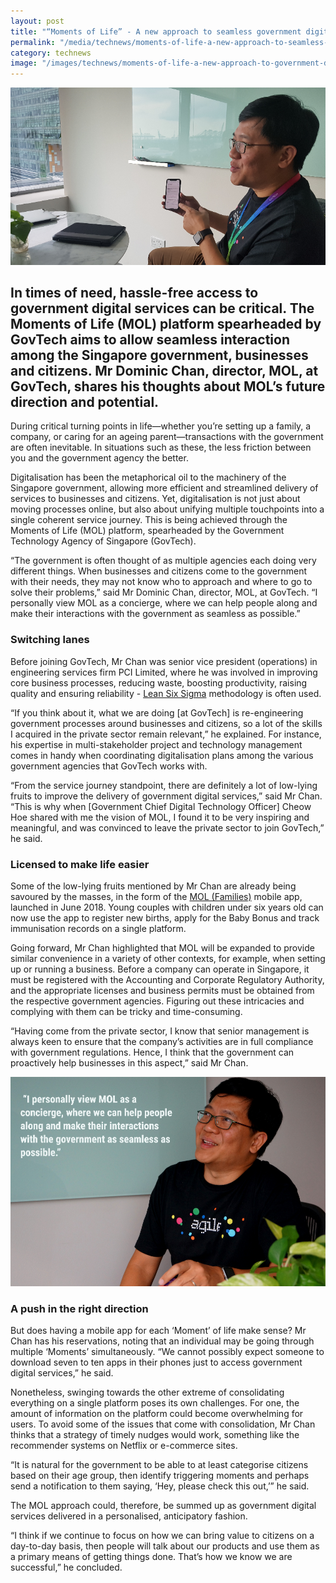```yaml
---
layout: post
title: "“Moments of Life” - A new approach to seamless government digital services"
permalink: "/media/technews/moments-of-life-a-new-approach-to-seamless-government-digital-services"
category: technews
image: "/images/technews/moments-of-life-a-new-approach-to-government-digital-services-part1.png"
---
```

     
![Mr Dominic Chan, director, MOL, at GovTech, shares his thoughts about MOL’s future direction and potential](/images/technews/moments-of-life-a-new-approach-to-government-digital-services-part1.png)

In times of need, hassle-free access to government digital services can be critical. The Moments of Life (MOL) platform spearheaded by GovTech aims to allow seamless interaction among the Singapore government, businesses and citizens. Mr Dominic Chan, director, MOL, at GovTech, shares his thoughts about MOL’s future direction and potential. 
---

During critical turning points in life—whether you’re setting up a family, a company, or caring for an ageing parent—transactions with the government are often inevitable. In situations such as these, the less friction between you and the government agency the better.

Digitalisation has been the metaphorical oil to the machinery of the Singapore government, allowing more efficient and streamlined delivery of services to businesses and citizens. Yet, digitalisation is not just about moving processes online, but also about unifying multiple touchpoints into a single coherent service journey. This is being achieved through the Moments of Life (MOL) platform, spearheaded by the Government Technology Agency of Singapore (GovTech).

“The government is often thought of as multiple agencies each doing very different things. When businesses and citizens come to the government with their needs, they may not know who to approach and where to go to solve their problems,” said Mr Dominic Chan, director, MOL, at GovTech. “I personally view MOL as a concierge, where we can help people along and make their interactions with the government as seamless as possible.”

### **Switching lanes**

Before joining GovTech, Mr Chan was senior vice president (operations) in engineering services firm PCI Limited, where he was involved in improving core business processes, reducing waste, boosting productivity, raising quality and ensuring reliability - [Lean Six Sigma](https://www.isixsigma.com/new-to-six-sigma/what-six-sigma/) methodology is often used.

“If you think about it, what we are doing [at GovTech] is re-engineering government processes around businesses and citizens, so a lot of the skills I acquired in the private sector remain relevant,” he explained. For instance, his expertise in multi-stakeholder project and technology management comes in handy when coordinating digitalisation plans among the various government agencies that GovTech works with. 

“From the service journey standpoint, there are definitely a lot of low-lying fruits to improve the delivery of government digital services,” said Mr Chan. “This is why when [Government Chief Digital Technology Officer] Cheow Hoe shared with me the vision of MOL, I found it to be very inspiring and meaningful, and was convinced to leave the private sector to join GovTech,” he said.

### **Licensed to make life easier**

Some of the low-lying fruits mentioned by Mr Chan are already being savoured by the masses, in the form of the [MOL (Families)](https://www.tech.gov.sg/media/technews/five-key-features-of-the-new-moments-of-life-app) mobile app, launched in June 2018. Young couples with children under six years old can now use the app to register new births, apply for the Baby Bonus and track immunisation records on a single platform.

Going forward, Mr Chan highlighted that MOL will be expanded to provide similar convenience in a variety of other contexts, for example, when setting up or running a business. Before a company can operate in Singapore, it must be registered with the Accounting and Corporate Regulatory Authority, and the appropriate licenses and business permits must be obtained from the respective government agencies. Figuring out these intricacies and complying with them can be tricky and time-consuming.

“Having come from the private sector, I know that senior management is always keen to ensure that the company’s activities are in full compliance with government regulations.  Hence, I think that the government can proactively help businesses in this aspect,” said Mr Chan. 

![Mr Dominic Chan, director, MOL, at GovTech, shares his thoughts about MOL’s future direction and potential](/images/technews/moments-of-life-a-new-approach-to-government-digital-services-part2.png)

### **A push in the right direction**

But does having a mobile app for each ‘Moment’ of life make sense? Mr Chan has his reservations, noting that an individual may be going through multiple ‘Moments’ simultaneously. “We cannot possibly expect someone to download seven to ten apps in their phones just to access government digital services,” he said.

Nonetheless, swinging towards the other extreme of consolidating everything on a single platform poses its own challenges. For one, the amount of information on the platform could become overwhelming for users. To avoid some of the issues that come with consolidation, Mr Chan thinks that a strategy of timely nudges would work, something like the recommender systems on Netflix or e-commerce sites.

“It is natural for the government to be able to at least categorise citizens based on their age group, then identify triggering moments and perhaps send a notification to them saying, ‘Hey, please check this out,’” he said.

The MOL approach could, therefore, be summed up as government digital services delivered in a personalised, anticipatory fashion.

“I think if we continue to focus on how we can bring value to citizens on a day-to-day basis, then people will talk about our products and use them as a primary means of getting things done. That’s how we know we are successful,” he concluded.
